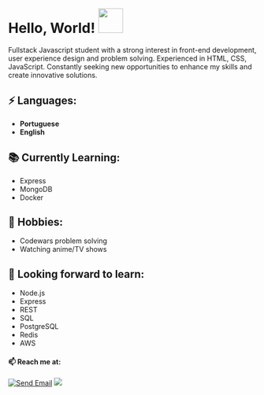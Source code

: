 # Hello, World! <img src="https://media.giphy.com/media/mGcNjsfWAjY5AEZNw6/giphy.gif" width="50">

Fullstack Javascript student with a strong interest in front-end development, user experience design and problem solving.
Experienced in HTML, CSS, JavaScript.
Constantly seeking new opportunities to enhance my skills and create innovative solutions.

## ⚡ Languages:
-  **Portuguese**
-   **English**

## 📚 Currently Learning:
- Express
- MongoDB
- Docker


## 📅 Hobbies:
- Codewars problem solving
- Watching anime/TV shows

## 🌱 Looking forward to learn:
- Node.js
- Express
- REST
- SQL
- PostgreSQL
- Redis
- AWS

#### 📫 Reach me at:

[![Send Email](https://img.shields.io/badge/Gmail-D14836?style=for-the-badge&logo=gmail&logoColor=white)](mailto:andreymudri@gmail.com)
 <a href="https://www.instagram.com/andreymudri/"><img src="https://img.shields.io/badge/instagram-%23dc2743.svg?&style=for-the-badge&logo=instagram&logoColor=white" /></a>

